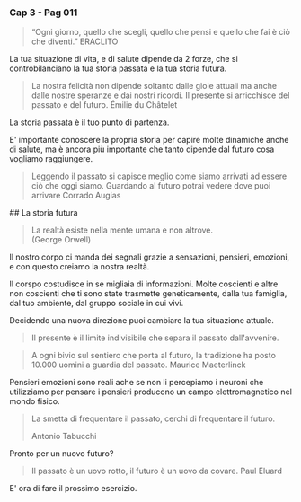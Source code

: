 ### Cap 3 - Pag 011

> “Ogni giorno, quello che scegli, quello che pensi e quello che fai è ciò che diventi.”
> ERACLITO

La tua situazione di vita, e di salute dipende da 2 forze, che si controbilanciano la tua storia passata e la tua storia futura.

> La nostra felicità non dipende soltanto dalle gioie attuali ma anche dalle nostre speranze e dai nostri ricordi. Il presente si arricchisce del passato e del futuro.
> Émilie du Châtelet

La storia passata è il tuo punto di partenza.

E' importante conoscere la propria storia per capire molte dinamiche anche di salute, ma è ancora più importante che tanto dipende dal futuro cosa vogliamo raggiungere.

> Leggendo il passato si capisce meglio come siamo arrivati ad essere ciò che oggi siamo.
> Guardando al futuro potrai vedere dove puoi arrivare
> Corrado Augias

## La storia futura

> La realtà esiste nella mente umana e non altrove.  
> (George Orwell)

Il nostro corpo ci manda dei segnali grazie a sensazioni, pensieri, emozioni, e con questo creiamo la nostra realtà.

Il corspo costudisce in se migliaia di informazioni.
Molte coscienti e altre non coscienti che ti sono state trasmette geneticamente, dalla tua famiglia, dal tuo ambiente, dal gruppo sociale in cui vivi.

Decidendo una nuova direzione puoi cambiare la tua situazione attuale.

> Il presente è il limite indivisibile che separa il passato dall'avvenire.

> A ogni bivio sul sentiero che porta al futuro, la tradizione ha posto 10.000 uomini a guardia del passato.
> Maurice Maeterlinck

Pensieri emozioni sono reali ache se non li percepiamo i neuroni che utilizziamo per pensare i pensieri producono un campo elettromagnetico nel mondo fisico.

> La smetta di frequentare il passato, cerchi di frequentare il futuro.
>
> Antonio Tabucchi

Pronto per un nuovo futuro?

> Il passato è un uovo rotto, il futuro è un uovo da covare.
> Paul Eluard

E' ora di fare il prossimo esercizio.
